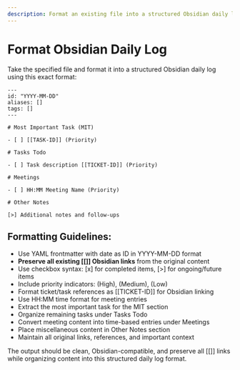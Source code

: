 ```yaml
---
description: Format an existing file into a structured Obsidian daily log with specific sections
---
```


# Format Obsidian Daily Log

Take the specified file and format it into a structured Obsidian daily log using this exact format:

```
---
id: "YYYY-MM-DD"
aliases: []
tags: []
---

# Most Important Task (MIT)

- [ ] [[TASK-ID]] (Priority)

# Tasks Todo

- [ ] Task description [[TICKET-ID]] (Priority)

# Meetings

- [ ] HH:MM Meeting Name (Priority)  

# Other Notes

[>] Additional notes and follow-ups
```

## Formatting Guidelines:

- Use YAML frontmatter with date as ID in YYYY-MM-DD format
- **Preserve all existing [[]] Obsidian links** from the original content
- Use checkbox syntax: [x] for completed items, [>] for ongoing/future items
- Include priority indicators: (High), (Medium), (Low)
- Format ticket/task references as [[TICKET-ID]] for Obsidian linking
- Use HH:MM time format for meeting entries
- Extract the most important task for the MIT section
- Organize remaining tasks under Tasks Todo
- Convert meeting content into time-based entries under Meetings
- Place miscellaneous content in Other Notes section
- Maintain all original links, references, and important context

The output should be clean, Obsidian-compatible, and preserve all [[]] links while organizing content into this structured daily log format.